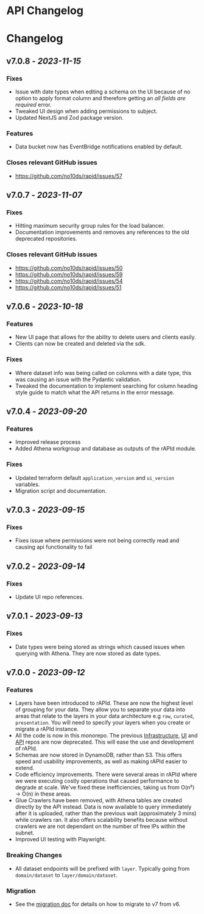 # API Changelog

# Changelog

## v7.0.8 - _2023-11-15_

### Fixes

- Issue with date types when editing a schema on the UI because of no option to apply format column and therefore getting an _all fields are required_ error.
- Tweaked UI design when adding permissions to subject.
- Updated NextJS and Zod package version.

### Features

- Data bucket now has EventBridge notifications enabled by default.

### Closes relevant GitHub issues

- https://github.com/no10ds/rapid/issues/57

## v7.0.7 - _2023-11-07_

### Fixes

- Hitting maximum security group rules for the load balancer.
- Documentation improvements and removes any references to the old deprecated repositories.

### Closes relevant GitHub issues

- https://github.com/no10ds/rapid/issues/50
- https://github.com/no10ds/rapid/issues/59
- https://github.com/no10ds/rapid/issues/54
- https://github.com/no10ds/rapid/issues/51

## v7.0.6 - _2023-10-18_

### Features

- New UI page that allows for the ability to delete users and clients easily.
- Clients can now be created and deleted via the sdk.

### Fixes

- Where dataset info was being called on columns with a date type, this was causing an issue with the Pydantic validation.
- Tweaked the documentation to implement searching for column heading style guide to match what the API returns in the error message.

## v7.0.4 - _2023-09-20_

### Features

- Improved release process
- Added Athena workgroup and database as outputs of the rAPId module.

### Fixes

- Updated terraform default `application_version` and `ui_version` variables.
- Migration script and documentation.

## v7.0.3 - _2023-09-15_

### Fixes

- Fixes issue where permissions were not being correctly read and causing api functionality to fail

## v7.0.2 - _2023-09-14_

### Fixes

- Update UI repo references.

## v7.0.1 - _2023-09-13_

### Fixes

- Date types were being stored as strings which caused issues when querying with Athena. They are now stored as date types.

## v7.0.0 - _2023-09-12_

### Features

- Layers have been introduced to rAPId. These are now the highest level of grouping for your data. They allow you to separate your data into areas that relate to the layers in your data architecture e.g `raw`, `curated`, `presentation`. You will need to specify your layers when you create or migrate a rAPId instance.
- All the code is now in this monorepo. The previous [Infrastructure](https://github.com/no10ds/rapid-infrastructure), [UI](https://github.com/no10ds/rapid-ui) and [API](https://github.com/no10ds/rapid-api) repos are now deprecated. This will ease the use and development of rAPId.
- Schemas are now stored in DynamoDB, rather than S3. This offers speed and usability improvements, as well as making rAPId easier to extend.
- Code efficiency improvements. There were several areas in rAPId where we were executing costly operations that caused performance to degrade at scale. We've fixed these inefficiencies, taking us from O(n²) -> O(n) in these areas.
- Glue Crawlers have been removed, with Athena tables are created directly by the API instead. Data is now available to query immediately after it is uploaded, rather than the previous wait (approximately 3 mins) while crawlers ran. It also offers scalability benefits because without crawlers we are not dependant on the number of free IPs within the subnet.
- Improved UI testing with Playwright.

### Breaking Changes

- All dataset endpoints will be prefixed with `layer`. Typically going from `domain/dataset` to `layer/domain/dataset`.

### Migration

- See the [migration doc](migration.md) for details on how to migrate to v7 from v6.

[Unreleased changes]: https://github.com/no10ds/rapid/compare/v7.0.8...HEAD
[v7.0.8 / v0.1.6 (sdk)]: https://github.com/no10ds/rapid/v7.0.7...v7.0.8
[v7.0.7 / v0.1.5 (sdk)]: https://github.com/no10ds/rapid/v7.0.6...v7.0.7
[v7.0.6 / v0.1.4 (sdk)]: https://github.com/no10ds/rapid/v7.0.5...v7.0.6
[v7.0.5 / v0.1.3 (sdk)]: https://github.com/no10ds/rapid/v7.0.4...v7.0.5
[v7.0.4 / v0.1.2 (sdk)]: https://github.com/no10ds/rapid/v7.0.3...v7.0.4
[v7.0.3 / v0.1.2 (sdk)]: https://github.com/no10ds/rapid/v7.0.2...v7.0.3
[v7.0.2 / v0.1.2 (sdk)]: https://github.com/no10ds/rapid/v7.0.1...v7.0.2
[v7.0.1 / v0.1.2 (sdk)]: https://github.com/no10ds/rapid/v7.0.0...v7.0.1
[v7.0.0 / v0.1.1 (sdk)]: https://github.com/no10ds/rapid/v7.0.0

